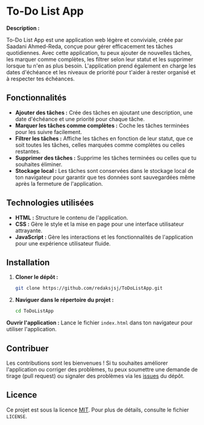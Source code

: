 # To-Do List App

**Description :**

To-Do List App est une application web légère et conviviale, créée par Saadani Ahmed-Reda, conçue pour gérer efficacement tes tâches quotidiennes. Avec cette application, tu peux ajouter de nouvelles tâches, les marquer comme complètes, les filtrer selon leur statut et les supprimer lorsque tu n'en as plus besoin. L'application prend également en charge les dates d'échéance et les niveaux de priorité pour t'aider à rester organisé et à respecter tes échéances.

## Fonctionnalités

- **Ajouter des tâches :** Crée des tâches en ajoutant une description, une date d'échéance et une priorité pour chaque tâche.
- **Marquer les tâches comme complètes :** Coche les tâches terminées pour les suivre facilement.
- **Filtrer les tâches :** Affiche les tâches en fonction de leur statut, que ce soit toutes les tâches, celles marquées comme complètes ou celles restantes.
- **Supprimer des tâches :** Supprime les tâches terminées ou celles que tu souhaites éliminer.
- **Stockage local :** Les tâches sont conservées dans le stockage local de ton navigateur pour garantir que tes données sont sauvegardées même après la fermeture de l'application.

## Technologies utilisées

- **HTML :** Structure le contenu de l'application.
- **CSS :** Gère le style et la mise en page pour une interface utilisateur attrayante.
- **JavaScript :** Gère les interactions et les fonctionnalités de l'application pour une expérience utilisateur fluide.

## Installation

1. **Cloner le dépôt :** 

   ```sh
   git clone https://github.com/redaksjsj/ToDoListApp.git
2. **Naviguer dans le répertoire du projet :**
   ```sh
   cd ToDoListApp
**Ouvrir l'application :** Lance le fichier `index.html` dans ton navigateur pour utiliser l'application.

## Contribuer

Les contributions sont les bienvenues ! Si tu souhaites améliorer l'application ou corriger des problèmes, tu peux soumettre une demande de tirage (pull request) ou signaler des problèmes via les [issues](https://github.com/redaksjsj/ToDoListApp/issues) du dépôt.

## Licence

Ce projet est sous la licence [MIT](LICENSE). Pour plus de détails, consulte le fichier `LICENSE`.
